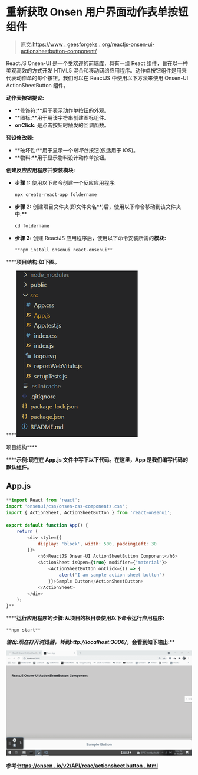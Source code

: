 # 重新获取 Onsen 用户界面动作表单按钮组件

> 原文:[https://www . geesforgeks . org/reactjs-onsen-ui-actionsheetbutton-component/](https://www.geeksforgeeks.org/reactjs-onsen-ui-actionsheetbutton-component/)

ReactJS Onsen-UI 是一个受欢迎的前端库，具有一组 React 组件，旨在以一种美观高效的方式开发 HTML5 混合和移动网络应用程序。动作单按钮组件是用来代表动作单的每个按钮。我们可以在 ReactJS 中使用以下方法来使用 Onsen-UI ActionSheetButton 组件。

**动作表按钮提议:**

*   **修饰符:**用于表示动作单按钮的外观。
*   **图标:**用于用该字符串创建图标组件。
*   **onClick:** 是点击按钮时触发的回调函数。

**预设修改器:**

*   **破坏性:**用于显示一个*破坏性*按钮(仅适用于 iOS)。
*   **物料:**用于显示物料设计动作单按钮。

**创建反应应用程序并安装模块:**

*   **步骤 1:** 使用以下命令创建一个反应应用程序:

    ```jsx
    npx create-react-app foldername
    ```

*   **步骤 2:** 创建项目文件夹(即文件夹名**)后，使用以下命令移动到该文件夹中:**

    ```jsx
    cd foldername
    ```

*   **步骤 3:** 创建 ReactJS 应用程序后，使用以下命令安装所需的****模块:****

    ```jsx
    **npm install onsenui react-onsenui** 
    ```

******项目结构:**如下图。****

****![](img/f04ae0d8b722a9fff0bd9bd138b29c23.png)

项目结构**** 

******示例:**现在在 **App.js** 文件中写下以下代码。在这里，App 是我们编写代码的默认组件。****

## ****App.js****

```jsx
**import React from 'react';
import 'onsenui/css/onsen-css-components.css';
import { ActionSheet, ActionSheetButton } from 'react-onsenui';

export default function App() {
    return (
        <div style={{
            display: 'block', width: 500, paddingLeft: 30
        }}>
            <h6>ReactJS Onsen-UI ActionSheetButton Component</h6>
            <ActionSheet isOpen={true} modifier={"material"}>
                <ActionSheetButton onClick={() => {
                    alert("I am sample action sheet button")
                }}>Sample Button</ActionSheetButton>
            </ActionSheet>
        </div>
    );
}**
```

******运行应用程序的步骤:**从项目的根目录使用以下命令运行应用程序:****

```jsx
**npm start**
```

******输出:**现在打开浏览器，转到***http://localhost:3000/***，会看到如下输出:****

****![](img/2fab5f73cb9516237800641b881938c1.png)****

******参考:**[https://onsen . io/v2/API/reac/actionsheet button . html](https://onsen.io/v2/api/react/ActionSheetButton.html)****